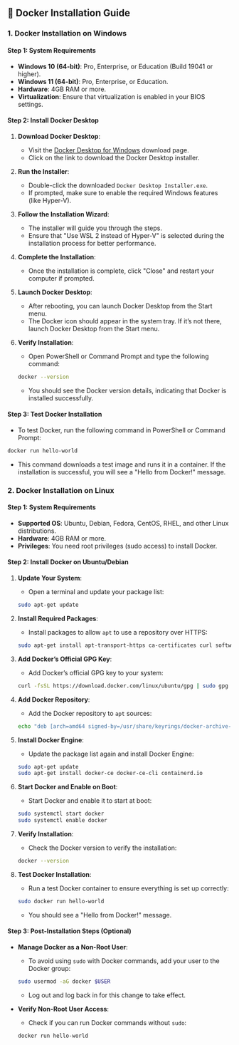 ## 🚀 Docker Installation Guide

### 1. Docker Installation on Windows

#### Step 1: System Requirements
- **Windows 10 (64-bit)**: Pro, Enterprise, or Education (Build 19041 or higher).
- **Windows 11 (64-bit)**: Pro, Enterprise, or Education.
- **Hardware**: 4GB RAM or more.
- **Virtualization**: Ensure that virtualization is enabled in your BIOS settings.

#### Step 2: Install Docker Desktop
1. **Download Docker Desktop**:
   - Visit the [Docker Desktop for Windows](https://desktop.docker.com/win/stable/Docker%20Desktop%20Installer.exe) download page.
   - Click on the link to download the Docker Desktop installer.

2. **Run the Installer**:
   - Double-click the downloaded `Docker Desktop Installer.exe`.
   - If prompted, make sure to enable the required Windows features (like Hyper-V).

3. **Follow the Installation Wizard**:
   - The installer will guide you through the steps.
   - Ensure that "Use WSL 2 instead of Hyper-V" is selected during the installation process for better performance.

4. **Complete the Installation**:
   - Once the installation is complete, click "Close" and restart your computer if prompted.

5. **Launch Docker Desktop**:
   - After rebooting, you can launch Docker Desktop from the Start menu.
   - The Docker icon should appear in the system tray. If it’s not there, launch Docker Desktop from the Start menu.

6. **Verify Installation**:
   - Open PowerShell or Command Prompt and type the following command:

   ```bash
   docker --version
   ```

   - You should see the Docker version details, indicating that Docker is installed successfully.

#### Step 3: Test Docker Installation
- To test Docker, run the following command in PowerShell or Command Prompt:

```bash
docker run hello-world
```

- This command downloads a test image and runs it in a container. If the installation is successful, you will see a "Hello from Docker!" message.

### 2. Docker Installation on Linux

#### Step 1: System Requirements
- **Supported OS**: Ubuntu, Debian, Fedora, CentOS, RHEL, and other Linux distributions.
- **Hardware**: 4GB RAM or more.
- **Privileges**: You need root privileges (sudo access) to install Docker.

#### Step 2: Install Docker on Ubuntu/Debian

1. **Update Your System**:
   - Open a terminal and update your package list:

   ```bash
   sudo apt-get update
   ```

2. **Install Required Packages**:
   - Install packages to allow `apt` to use a repository over HTTPS:

   ```bash
   sudo apt-get install apt-transport-https ca-certificates curl software-properties-common
   ```

3. **Add Docker’s Official GPG Key**:
   - Add Docker’s official GPG key to your system:

   ```bash
   curl -fsSL https://download.docker.com/linux/ubuntu/gpg | sudo gpg --dearmor -o /usr/share/keyrings/docker-archive-keyring.gpg
   ```

4. **Add Docker Repository**:
   - Add the Docker repository to `apt` sources:

   ```bash
   echo "deb [arch=amd64 signed-by=/usr/share/keyrings/docker-archive-keyring.gpg] https://download.docker.com/linux/ubuntu $(lsb_release -cs) stable" | sudo tee /etc/apt/sources.list.d/docker.list > /dev/null
   ```

5. **Install Docker Engine**:
   - Update the package list again and install Docker Engine:

   ```bash
   sudo apt-get update
   sudo apt-get install docker-ce docker-ce-cli containerd.io
   ```

6. **Start Docker and Enable on Boot**:
   - Start Docker and enable it to start at boot:

   ```bash
   sudo systemctl start docker
   sudo systemctl enable docker
   ```

7. **Verify Installation**:
   - Check the Docker version to verify the installation:

   ```bash
   docker --version
   ```

8. **Test Docker Installation**:
   - Run a test Docker container to ensure everything is set up correctly:

   ```bash
   sudo docker run hello-world
   ```

   - You should see a "Hello from Docker!" message.

#### Step 3: Post-Installation Steps (Optional)

- **Manage Docker as a Non-Root User**:
   - To avoid using `sudo` with Docker commands, add your user to the Docker group:

   ```bash
   sudo usermod -aG docker $USER
   ```

   - Log out and log back in for this change to take effect.

- **Verify Non-Root User Access**:
   - Check if you can run Docker commands without `sudo`:

   ```bash
   docker run hello-world
   ```
